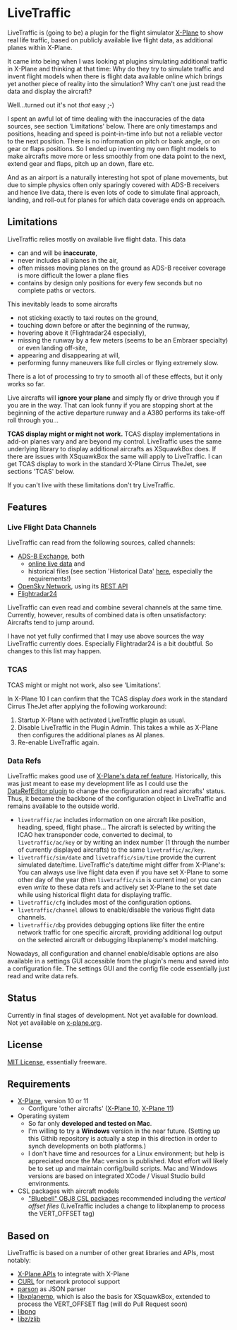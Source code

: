 # LiveTraffic
LiveTraffic is (going to be) a plugin for the flight simulator [X-Plane](https://www.x-plane.com) to show real life traffic, based on publicly available live flight data, as additional planes within X-Plane.

It came into being when I was looking at plugins simulating additional traffic in X-Plane and thinking at that time: Why do they try to simulate traffic and invent flight models when there is flight data available online which brings yet another piece of reality into the simulation? Why can't one just read the data and display the aircraft?

Well...turned out it's not *that* easy ;-)

I spent an awful lot of time dealing with the inaccuracies of the data sources, see section 'Limitations' below. There are only timestamps and positions, heading and speed is point-in-time info but not a reliable vector to the next position. There is no information on pitch or bank angle, or on gear or flaps positions. So I ended up inventing my own flight models to make aircrafts move more or less smoothly from one data point to the next, extend gear and flaps, pitch up an down, flare etc.

And as an airport is a naturally interesting hot spot of plane movements, but due to simple physics often only sparingly covered with ADS-B receivers and hence live data, there is even lots of code to simulate final approach, landing, and roll-out for planes for which data coverage ends on approach.

## Limitations
LiveTraffic relies mostly on available live flight data. This data
- can and will be **inaccurate**,
- never includes all planes in the air,
- often misses moving planes on the ground as ADS-B receiver coverage is more difficult the lower a plane flies
- contains by design only positions for every few seconds but no complete paths or vectors.

This inevitably leads to some aircrafts
- not sticking exactly to taxi routes on the ground,
- touching down before or after the beginning of the runway,
- hovering above it (Flightradar24 especially),
- missing the runway by a few meters (seems to be an Embraer specialty) or even landing off-site,
- appearing and disappearing at will,
- performing funny maneuvers like full circles or flying extremely slow.

There is a lot of processing to try to smooth all of these effects, but it only works so far.

Live aircrafts will **ignore your plane** and simply fly or drive through you if you are in the way. That can look funny if you are stopping short at the beginning of the active departure runway and a A380 performs its take-off roll through you... 

**TCAS display might or might not work.** TCAS display implementations in add-on planes vary and are beyond my control. LiveTraffic uses the same underlying library to display additional aircrafts as XSquawkBox does. If there are issues with XSquawkBox the same will apply to LiveTraffic.
I can get TCAS display to work in the standard X-Plane Cirrus TheJet, see sections 'TCAS' below.

If you can't live with these limitations don't try LiveTraffic.

## Features

### Live Flight Data Channels
LiveTraffic can read from the following sources, called channels:
- [ADS-B Exchange](https://www.adsbexchange.com), both
    - [online live data](https://www.adsbexchange.com/data) and
    - historical files (see section 'Historical Data' [here](https://www.adsbexchange.com/data/), especially the requirements!)
- [OpenSky Network](https://opensky-network.org), using its [REST API](https://opensky-network.org/apidoc/index.html)
- [Flightradar24](https://www.flightradar24.com)

LiveTraffic can even read and combine several channels at the same time. Currently, however, results of combined data is often unsatisfactory: Aircrafts tend to jump around.

I have not yet fully confirmed that I may use above sources the way LiveTraffic currently does. Especially Flightradar24 is a bit doubtful. So changes to this list may happen.

### TCAS
TCAS might or might not work, also see 'Limitations'.

In X-Plane 10 I can confirm that the TCAS display *does* work in the standard Cirrus TheJet after applying the following workaround:
1. Startup X-Plane with activated LiveTraffic plugin as usual.
1. Disable LiveTraffic in the Plugin Admin. This takes a while as X-Plane then configures the additional planes as AI planes.
1. Re-enable LiveTraffic again.

### Data Refs
LiveTraffic makes good use of [X-Plane's data ref feature](https://developer.x-plane.com/sdk/XPLMDataAccess/). Historically, this was just meant to ease my development life as I could use the [DataRefEditor plugin](https://developer.x-plane.com/tools/datarefeditor/) to change the configuration and read aircrafts' status. Thus, it became the backbone of the configuration object in LiveTraffic and remains available to the outside world.

- `livetraffic/ac` includes information on one aircraft like position, heading, speed, flight phase... The aircraft is selected by writing the ICAO hex transponder code, converted to decimal, to `livetraffic/ac/key` or by writing an index number (1 through the number of currently displayed aircrafts) to the same `livetraffic/ac/key`.
- `livetraffic/sim/date` and `livetraffic/sim/time` provide the current simulated date/time. LiveTraffic's date/time might differ from X-Plane's: You can always use live flight data even if you have set X-Plane to some other day of the year (then `livetraffic/sim` is current ime) or you can even *write* to these data refs and actively set X-Plane to the set date while using historical flight data for displaying traffic.
- `livetraffic/cfg` includes most of the configuration options.
- `livetraffic/channel` allows to enable/disable the various flight data channels.
- `livetraffic/dbg` provides debugging options like filter the entire network traffic for one specific aircraft, providing additional log output on the selected aircraft or debugging libxplanemp's model matching.

Nowadays, all configuration and channel enable/disable options are also available in a settings GUI accessible from the plugin's menu and saved into a configuration file. The settings GUI and the config file code essentially just read and write data refs. 

## Status
Currently in final stages of development.
Not yet available for download.
Not yet available on [x-plane.org](https://forums.x-plane.org/index.php?/files/).

## License
[MIT License](https://github.com/TwinFan/LiveTraffic/blob/master/LICENSE), essentially freeware.

## Requirements
- [X-Plane](https://www.x-plane.com), version 10 or 11
    - Configure 'other aircrafts' ([X-Plane 10](https://www.x-plane.com/manuals/desktop/10/#changingthenumberofotheraircraft), [X-Plane 11](https://x-plane.com/manuals/desktop/#changingthenumberofotheraircraft))
- Operating system
    - So far only **developed and tested on Mac**.
    - I'm willing to try a **Windows** version in the near future. (Setting up this Githib repository is actually a step in this direction in order to synch developments on both platforms.)
    - I don't have time and resources for a Linux environment; but help is appreciated once the Mac version is published. Most effort will likely be to set up and maintain config/build scripts. Mac and Windows versions are based on integrated XCode / Visual Studio build environments.
- CSL packages with aircraft models
    - ["Bluebell" OBJ8 CSL packages](https://forums.x-plane.org/index.php?/files/file/37041-bluebell-obj8-csl-packages/) recommended including the *vertical offset files* (LiveTraffic includes a change to libxplanemp to process the VERT_OFFSET tag)

## Based on
LiveTraffic is based on a number of other great libraries and APIs, most notably:
- [X-Plane APIs](https://developer.x-plane.com/sdk/plugin-sdk-documents/) to integrate with X-Plane
- [CURL](https://curl.haxx.se/libcurl/) for network protocol support
- [parson](https://github.com/kgabis/parson) as JSON parser
- [libxplanemp](https://github.com/kuroneko/libxplanemp), which is also the basis for XSquawkBox, extended to process the VERT_OFFSET flag (will do Pull Request soon) 
- [libpng](http://www.libpng.org/pub/png/libpng.html)
- [libz/zlib](https://zlib.net)
